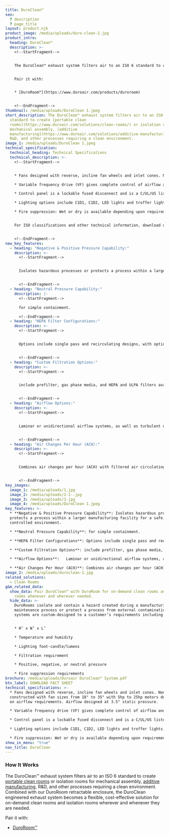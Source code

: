 ```yaml
---
title: DuroClean™
seo:
  ? description
  ? page_title
layout: product.njk
product_image: /media/uploads/duro-clean-2.jpg
product_intro:
  heading: DuroClean™
  description: >-
    <!--StartFragment-->


    The DuroClean™ exhaust system filters air to an ISO 6 standard to create [portable clean rooms](https://www.duroair.com/solutions/clean-rooms/) or isolation rooms for mechanical assembly, [additive manufacturing](https://www.duroair.com/solutions/additive-manufacturing/), R&D, and other processes requiring a clean environment. Combined with our DuroRoom retractable enclosure, the DuroClean engineered exhaust system becomes a flexible, cost-effective solution for on-demand clean rooms and isolation rooms wherever and whenever they are needed.


    Pair it with:


    * [DuroRoom™](https://www.duroair.com/products/duroroom)


    <!--EndFragment-->
thumbnail: /media/uploads/DuroClean 1.jpeg
short_description: The DuroClean™ exhaust system filters air to an ISO 6
  standard to create [portable clean
  rooms](https://www.duroair.com/solutions/clean-rooms/) or isolation rooms for
  mechanical assembly, [additive
  manufacturing](https://www.duroair.com/solutions/additive-manufacturing/),
  R&D, and other processes requiring a clean environment.
image_1: /media/uploads/DuroClean 1.jpeg
techncal_specification:
  technical_heading: Technical Specifications
  technical_description: >-
    <!--StartFragment-->


    * Fans designed with reverse, incline fan wheels and inlet cones. Non-sparking constructed with fan sizes from 18" to 35" with 5hp to 25hp motors dependent on airflow requirements. Airflow designed at 3.5" static pressure.

    * Variable frequency drive (VF) gives complete control of airflow and doubles as a soft starter to eliminate the need for a motor starter.

    * Control panel is a lockable fused disconnect and is a C/UL/US listed panel, with an on/off, speed dial control. Prewired. Options include a customized HMI interface. Customer supplies building power.

    * Lighting options include C1D1, C1D2, LED lights and troffer lights, depending upon requirements.

    * Fire suppression: Wet or dry is available depending upon requirements. Wet for non-retracting only.


    For ISO classifications and other technical information, download our DuroClean fact sheet!


    <!--EndFragment-->
new_key_features:
  - heading: "Negative & Positive Pressure Capability:"
    description: >-
      <!--StartFragment-->


      Isolates hazardous processes or protects a process within a larger manufacturing facility for a safe, controlled environment.


      <!--EndFragment-->
  - heading: "Neutral Pressure Capability:"
    description: |-
      <!--StartFragment-->

      for simple containment.

      <!--EndFragment-->
  - heading: "HEPA Filter Configurations:"
    description: >-
      <!--StartFragment-->


      Options include single pass and recirculating designs, with options for cooling and heating and dehumidification.


      <!--EndFragment-->
  - heading: "Custom Filtration Options:"
    description: >-
      <!--StartFragment-->


      include prefilter, gas phase media, and HEPA and ULPA filters available in 99.97 and 99.99% efficiencies with options for UV light.


      <!--EndFragment-->
  - heading: "Airflow Options:"
    description: >-
      <!--StartFragment-->


      Laminar or unidirectional airflow systems, as well as turbulent or non-unidirectional airflow systems.


      <!--EndFragment-->
  - heading: "Air Changes Per Hour (ACH):"
    description: >-
      <!--StartFragment-->


      Combines air changes per hour (ACH) with filtered air circulating into the cleanroom many times per hour (designed to meet ISO classifications).


      <!--EndFragment-->
key_images:
  image_1: /media/uploads/1.jpg
  image_2: /media/uploads/2-1-.jpg
  image_3: /media/uploads/3.jpg
  image_4: /media/uploads/DuroClean 1.jpeg
key_features: >-
  * **Negative & Positive Pressure Capability**: Isolates hazardous processes or
  protects a process within a larger manufacturing facility for a safe,
  controlled environment.

  * **Neutral Pressure Capability**: for simple containment.  

  * **HEPA Filter Configurations**: Options include single pass and recirculating designs, with options for cooling and heating and dehumidification.

  * **Custom Filtration Options**: include prefilter, gas phase media, and HEPA and ULPA filters available in 99.97 and 99.99% efficiencies with options for UV light.

  * **Airflow Options**:   Laminar or unidirectional airflow systems, as well as turbulent or non-unidirectional airflow systems.

  * **Air Changes Per Hour (ACH)**: Combines air changes per hour (ACH) with filtered air circulating into the cleanroom many times per hour (designed to meet ISO classifications).
image_2: /media/uploads/duroclean-1.jpg
related_solutions:
  - Clean Rooms
g&m_related_data:
  show_data: Pair DuroClean™ with DuroRoom for on-demand clean rooms and isolation
    rooms whenever and wherever needed.
  hide_data: >-
    DuroRooms isolate and contain a hazard created during a manufacturing and
    maintenance process or protect a process from external contamination. All
    systems are custom-designed to a customer’s requirements including:


    * H’ x W’ x L’

    * Temperature and humidity

    * Lighting foot-candle/lumens

    * Filtration requirement

    * Positive, negative, or neutral pressure

    * Fire suppression requirements
brochure: /media/uploads/Duroair DuroClean™ System.pdf
btn_label: DOWNLOAD FACT SHEET
technical_specifications: >-
  * Fans designed with reverse, incline fan wheels and inlet cones. Non-sparking
  constructed with fan sizes from 18" to 35" with 5hp to 25hp motors dependent
  on airflow requirements. Airflow designed at 3.5" static pressure.

  * Variable frequency drive (VF) gives complete control of airflow and doubles as a soft starter to eliminate the need for a motor starter.

  * Control panel is a lockable fused disconnect and is a C/UL/US listed panel, with an on/off, speed dial control. Prewired. Options include a customized HMI interface. Customer supplies building power.  

  * Lighting options include C1D1, C1D2, LED lights and troffer lights, depending upon requirements.

  * Fire suppression: Wet or dry is available depending upon requirements. Wet for non-retracting only.
show_in_menu: "true"
nav_title: DuroClean
---
```

### How It Works

The DuroClean™ exhaust system filters air to an ISO 6 standard to create [portable clean rooms](/solutions/clean-rooms/) or isolation rooms for mechanical assembly, [additive manufacturing](/solutions/additive-manufacturing/), R&D, and other processes requiring a clean environment. Combined with our DuroRoom retractable enclosure, the DuroClean engineered exhaust system becomes a flexible, cost-effective solution for on-demand clean rooms and isolation rooms wherever and whenever they are needed.

Pair it with:

* [DuroRoom™](/products/duroroom)